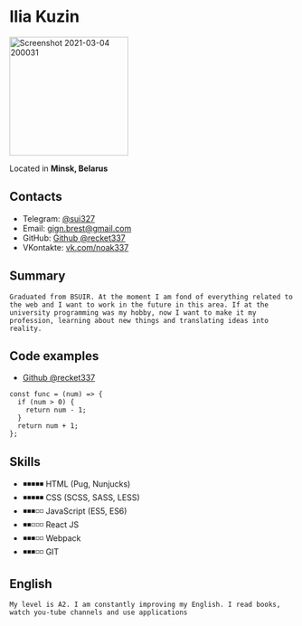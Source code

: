 # Ilia Kuzin
<img width="210" alt="Screenshot 2021-03-04 200031" src="https://user-images.githubusercontent.com/24693696/110000467-5eefca80-7d24-11eb-8754-7044b71a1913.png">


Located in **Minsk, Belarus**

## Contacts
- Telegram:  [@sui327](https://t.me/sui327)
- Email: [gign.brest@gmail.com](mailto:gign.brest@gmail.com)
- GitHub: [Github @recket337](https://github.com/recket337/)
- VKontakte: [vk.com/noak337](https://vk.com/noak337/)

## Summary

    Graduated from BSUIR. At the moment I am fond of everything related to the web and I want to work in the future in this area. If at the university programming was my hobby, now I want to make it my profession, learning about new things and translating ideas into reality.


## Code examples

- [Github @recket337](https://github.com/recket337)
```
const func = (num) => {  
  if (num > 0) {  
    return num - 1;  
  }
  return num + 1;  
};  
```

## Skills

- ◾◾◾◾◾ HTML (Pug, Nunjucks)
- ◾◾◾◾◾ CSS  (SCSS, SASS, LESS)
- ◾◾◾◽◽ JavaScript (ES5, ES6)
- ◾◾◽◽◽ React JS
- ◾◾◾◽◽ Webpack
- ◾◾◾◽◽ GIT  

## English

    My level is A2. I am constantly improving my English. I read books, watch you-tube channels and use applications
